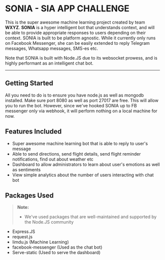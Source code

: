 SONIA - SIA APP CHALLENGE
=========================

This is the super awesome machine learning project created by team **WXYZ**. **SONIA** is a hyper intelligent bot that understands context, and will be able to provide appropriate responses to users depending on their context. SONIA is built to be platform agnostic. While it currently only runs on Facebook Messenger, she can be easily extended to reply Telegram messages, Whatsapp messages, SMS-es etc. 

Note that SONIA is built with Node.JS due to its websocket prowess, and is highly performant as an intelligent chat bot. 

----------

Getting Started
-------------
All you need to do is to ensure you have node.js as well as mongodb installed. Make sure port 8080 as well as port 27017 are free. This will allow you to run the bot. However, since we've hooked SONIA up to FB messenger only via webhook, it will perform nothing on a local machine for now.

Features Included
-----------------

- Super awesome machine learning bot that is able to reply to user's message
- Able to send directions, send flight details, send flight reminder notifications, find out about weather etc
- Dashboard to allow administrators to learn about user's emotions as well as sentiments
- View simple analytics about the number of users interacting with chat bot

Packages Used
-------------

> **Note:**
> - We've used packages that are well-maintained and supported by the Node.JS community

- Express.JS 
- request.js
- limdu.js (Machine Learning)
- facebook-messenger (Used as the chat bot)
- Serve-static (Used to serve the dashboard)

